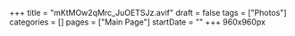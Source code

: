 +++
title = "mKtMOw2qMrc_JuOETSJz.avif"
draft = false
tags = ["Photos"]
categories = []
pages = ["Main Page"]
startDate = ""
+++
960x960px
